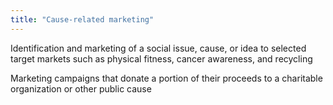 ```yaml
---
title: "Cause-related marketing"
---
```

Identification and marketing of a social issue, cause, or idea to selected target markets such as physical fitness, cancer awareness, and recycling

Marketing campaigns that donate a portion of their proceeds to a charitable organization or other public cause

